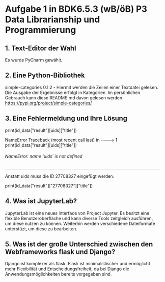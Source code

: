 # Aufgabe 1 in BDK6.5.3 (wB/öB) P3 Data Librarianship und Programmierung
## 1. Text-Editor der Wahl
Es wurde PyCharm gewählt.

## 2. Eine Python-Bibliothek
simple-categories 0.1.2 - Hiermit werden die Zeilen einer Textdatei gelesen. Die Ausgabe der Ergebnisse erfolgt in Kategorien.
Im persönlichen Gebrauch kann diese README.md davon gelesen werden.
https://pypi.org/project/simple-categories/
 
## 3. Eine Fehlermeldung und Ihre Lösung
print(id_data["result"][uids]["title"])

NameError                                 Traceback (most recent call last)
<ipython-input-35-bb0e30b4cd1e> in <module>
----> 1 print(id_data["result"][uids]["title"])

###### NameError: name 'uids' is not defined
--------------------
Anstatt uids muss die ID 27708327 eingefügt werden.
 
print(id_data["result"]["27708327"]["title"])

## 4. Was ist JupyterLab?
JupyterLab ist eine neues Interface von Project Jupyter. Es besitzt eine
flexible Benutzeroberfläche und kann diverse Tools zeitgleich ausführen,
um diese nutzen zu können. Weiterhin werden verschiedene Dateiformate unterstüzt,
um diese zu bearbeiten.

## 5. Was ist der große Unterschied zwischen den Webframeworks flask und Django?
Django ist komplexer als flask. Flask ist minimalistischer und ermöglicht
mehr Flexibilität und Entscheidungsfreiheit, da bei Django die Anwendungsmöglichkeiten
bereits vorgegeben sind.
